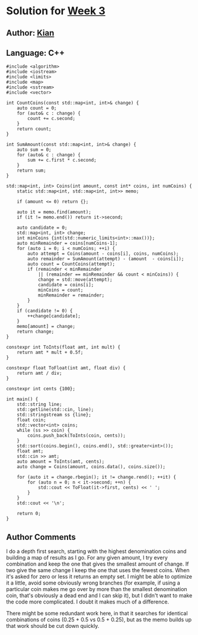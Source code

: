 # Solution for [Week 3](./)
## Author: [Kian](https://what.thedailywtf.com/user/kian)

<a name="CPlusPlus"></a>
## Language: C++
```
#include <algorithm>
#include <iostream>
#include <limits>
#include <map>
#include <sstream>
#include <vector>

int CountCoins(const std::map<int, int>& change) {
    auto count = 0;
    for (auto& c : change) {
        count += c.second;
    }
    return count;
}

int SumAmount(const std::map<int, int>& change) {
    auto sum = 0;
    for (auto& c : change) {
        sum += c.first * c.second;
    }
    return sum;
}

std::map<int, int> Coins(int amount, const int* coins, int numCoins) {
    static std::map<int, std::map<int, int>> memo;

    if (amount <= 0) return {};

    auto it = memo.find(amount);
    if (it != memo.end()) return it->second;

    auto candidate = 0;
    std::map<int, int> change;
    int minCoins {int(std::numeric_limits<int>::max())};
    auto minRemainder = coins[numCoins-1];
    for (auto i = 0; i < numCoins; ++i) {
        auto attempt = Coins(amount - coins[i], coins, numCoins);
        auto remainder = SumAmount(attempt) - (amount  - coins[i]);
        auto count = CountCoins(attempt);
        if (remainder < minRemainder
            || (remainder == minRemainder && count < minCoins)) {
            change = std::move(attempt);
            candidate = coins[i];
            minCoins = count;
            minRemainder = remainder;
        }
    }
    if (candidate != 0) {
        ++change[candidate];
    }
    memo[amount] = change;
    return change;
}

constexpr int ToInts(float amt, int mult) {
    return amt * mult + 0.5f;
}

constexpr float ToFloat(int amt, float div) {
    return amt / div;
}

constexpr int cents {100};

int main() {
    std::string line;
    std::getline(std::cin, line);
    std::stringstream ss {line};
    float coin;
    std::vector<int> coins;
    while (ss >> coin) {
        coins.push_back(ToInts(coin, cents));
    }
    std::sort(coins.begin(), coins.end(), std::greater<int>());
    float amt;
    std::cin >> amt;
    auto amount = ToInts(amt, cents);
    auto change = Coins(amount, coins.data(), coins.size());

    for (auto it = change.rbegin(); it != change.rend(); ++it) {
        for (auto n = 0; n < it->second; ++n) {
            std::cout << ToFloat(it->first, cents) << ' ';
        }
    }
    std::cout << '\n';

    return 0;
}
```

## Author Comments

I do a depth first search, starting with the highest denomination coins and building a map of results as I go. For any given amount, I try every combination and keep the one that gives the smallest amount of change. If two give the same change I keep the one that uses the fewest coins. When it's asked for zero or less it returns an empty set.
I might be able to optimize it a little, avoid some obviously wrong branches (for example, if using a particular coin makes me go over by more than the smallest denomination coin, that's obviously a dead end and I can skip it), but I didn't want to make the code more complicated. I doubt it makes much of a difference.

There might be some redundant work here, in that it searches for identical combinations of coins (0.25 + 0.5 vs 0.5 + 0.25), but as the memo builds up that work should be cut down quickly.